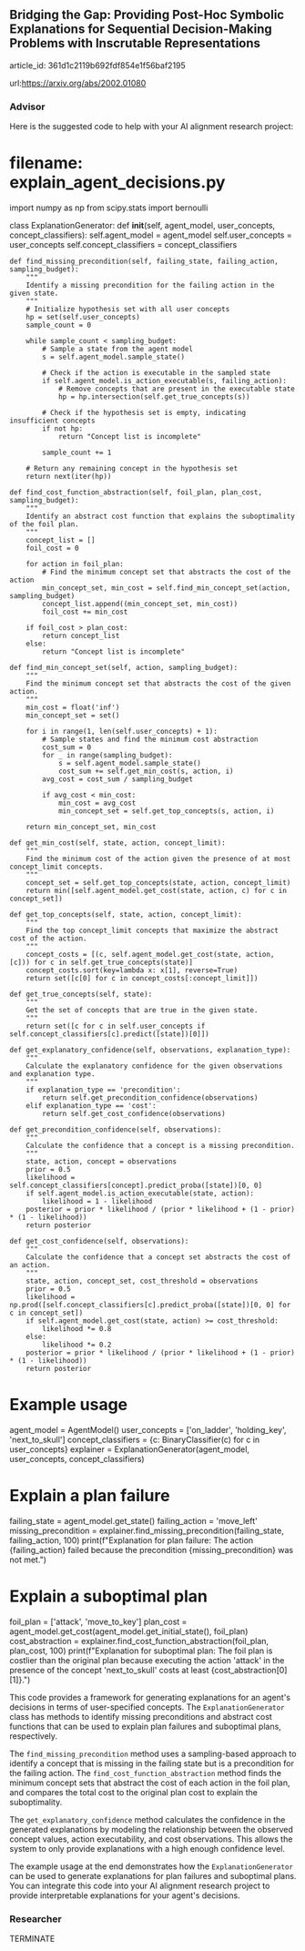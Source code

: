 ## Bridging the Gap: Providing Post-Hoc Symbolic Explanations for Sequential Decision-Making Problems with Inscrutable Representations

 article_id: 361d1c2119b692fdf854e1f56baf2195

 url:https://arxiv.org/abs/2002.01080 

### Advisor
Here is the suggested code to help with your AI alignment research project:

# filename: explain_agent_decisions.py

import numpy as np
from scipy.stats import bernoulli

class ExplanationGenerator:
    def __init__(self, agent_model, user_concepts, concept_classifiers):
        self.agent_model = agent_model
        self.user_concepts = user_concepts
        self.concept_classifiers = concept_classifiers

    def find_missing_precondition(self, failing_state, failing_action, sampling_budget):
        """
        Identify a missing precondition for the failing action in the given state.
        """
        # Initialize hypothesis set with all user concepts
        hp = set(self.user_concepts)
        sample_count = 0
        
        while sample_count < sampling_budget:
            # Sample a state from the agent model
            s = self.agent_model.sample_state()
            
            # Check if the action is executable in the sampled state
            if self.agent_model.is_action_executable(s, failing_action):
                # Remove concepts that are present in the executable state
                hp = hp.intersection(self.get_true_concepts(s))
            
            # Check if the hypothesis set is empty, indicating insufficient concepts
            if not hp:
                return "Concept list is incomplete"
            
            sample_count += 1
        
        # Return any remaining concept in the hypothesis set
        return next(iter(hp))

    def find_cost_function_abstraction(self, foil_plan, plan_cost, sampling_budget):
        """
        Identify an abstract cost function that explains the suboptimality of the foil plan.
        """
        concept_list = []
        foil_cost = 0
        
        for action in foil_plan:
            # Find the minimum concept set that abstracts the cost of the action
            min_concept_set, min_cost = self.find_min_concept_set(action, sampling_budget)
            concept_list.append((min_concept_set, min_cost))
            foil_cost += min_cost
        
        if foil_cost > plan_cost:
            return concept_list
        else:
            return "Concept list is incomplete"

    def find_min_concept_set(self, action, sampling_budget):
        """
        Find the minimum concept set that abstracts the cost of the given action.
        """
        min_cost = float('inf')
        min_concept_set = set()
        
        for i in range(1, len(self.user_concepts) + 1):
            # Sample states and find the minimum cost abstraction
            cost_sum = 0
            for _ in range(sampling_budget):
                s = self.agent_model.sample_state()
                cost_sum += self.get_min_cost(s, action, i)
            avg_cost = cost_sum / sampling_budget
            
            if avg_cost < min_cost:
                min_cost = avg_cost
                min_concept_set = self.get_top_concepts(s, action, i)
        
        return min_concept_set, min_cost

    def get_min_cost(self, state, action, concept_limit):
        """
        Find the minimum cost of the action given the presence of at most concept_limit concepts.
        """
        concept_set = self.get_top_concepts(state, action, concept_limit)
        return min([self.agent_model.get_cost(state, action, c) for c in concept_set])

    def get_top_concepts(self, state, action, concept_limit):
        """
        Find the top concept_limit concepts that maximize the abstract cost of the action.
        """
        concept_costs = [(c, self.agent_model.get_cost(state, action, [c])) for c in self.get_true_concepts(state)]
        concept_costs.sort(key=lambda x: x[1], reverse=True)
        return set([c[0] for c in concept_costs[:concept_limit]])

    def get_true_concepts(self, state):
        """
        Get the set of concepts that are true in the given state.
        """
        return set([c for c in self.user_concepts if self.concept_classifiers[c].predict([state])[0]])

    def get_explanatory_confidence(self, observations, explanation_type):
        """
        Calculate the explanatory confidence for the given observations and explanation type.
        """
        if explanation_type == 'precondition':
            return self.get_precondition_confidence(observations)
        elif explanation_type == 'cost':
            return self.get_cost_confidence(observations)

    def get_precondition_confidence(self, observations):
        """
        Calculate the confidence that a concept is a missing precondition.
        """
        state, action, concept = observations
        prior = 0.5
        likelihood = self.concept_classifiers[concept].predict_proba([state])[0, 0]
        if self.agent_model.is_action_executable(state, action):
            likelihood = 1 - likelihood
        posterior = prior * likelihood / (prior * likelihood + (1 - prior) * (1 - likelihood))
        return posterior

    def get_cost_confidence(self, observations):
        """
        Calculate the confidence that a concept set abstracts the cost of an action.
        """
        state, action, concept_set, cost_threshold = observations
        prior = 0.5
        likelihood = np.prod([self.concept_classifiers[c].predict_proba([state])[0, 0] for c in concept_set])
        if self.agent_model.get_cost(state, action) >= cost_threshold:
            likelihood *= 0.8
        else:
            likelihood *= 0.2
        posterior = prior * likelihood / (prior * likelihood + (1 - prior) * (1 - likelihood))
        return posterior

# Example usage
agent_model = AgentModel()
user_concepts = ['on_ladder', 'holding_key', 'next_to_skull']
concept_classifiers = {c: BinaryClassifier(c) for c in user_concepts}
explainer = ExplanationGenerator(agent_model, user_concepts, concept_classifiers)

# Explain a plan failure
failing_state = agent_model.get_state()
failing_action = 'move_left'
missing_precondition = explainer.find_missing_precondition(failing_state, failing_action, 100)
print(f"Explanation for plan failure: The action {failing_action} failed because the precondition {missing_precondition} was not met.")

# Explain a suboptimal plan
foil_plan = ['attack', 'move_to_key']
plan_cost = agent_model.get_cost(agent_model.get_initial_state(), foil_plan)
cost_abstraction = explainer.find_cost_function_abstraction(foil_plan, plan_cost, 100)
print(f"Explanation for suboptimal plan: The foil plan is costlier than the original plan because executing the action 'attack' in the presence of the concept 'next_to_skull' costs at least {cost_abstraction[0][1]}.")

This code provides a framework for generating explanations for an agent's decisions in terms of user-specified concepts. The `ExplanationGenerator` class has methods to identify missing preconditions and abstract cost functions that can be used to explain plan failures and suboptimal plans, respectively.

The `find_missing_precondition` method uses a sampling-based approach to identify a concept that is missing in the failing state but is a precondition for the failing action. The `find_cost_function_abstraction` method finds the minimum concept sets that abstract the cost of each action in the foil plan, and compares the total cost to the original plan cost to explain the suboptimality.

The `get_explanatory_confidence` method calculates the confidence in the generated explanations by modeling the relationship between the observed concept values, action executability, and cost observations. This allows the system to only provide explanations with a high enough confidence level.

The example usage at the end demonstrates how the `ExplanationGenerator` can be used to generate explanations for plan failures and suboptimal plans. You can integrate this code into your AI alignment research project to provide interpretable explanations for your agent's decisions.

### Researcher
TERMINATE

